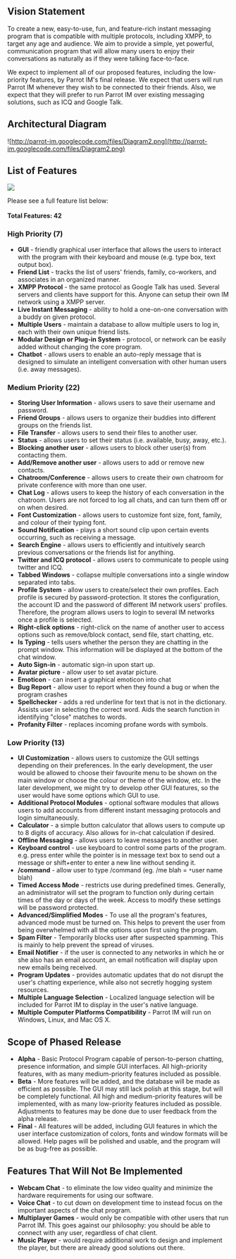 ## Vision Statement ##
To create a new, easy-to-use, fun, and feature-rich instant messaging program that is compatible with multiple protocols, including XMPP, to target any age and audience. We aim to provide a simple, yet powerful, communication program that will allow many users to enjoy their conversations as naturally as if they were talking face-to-face.

We expect to implement all of our proposed features, including the low-priority features, by Parrot IM's final release. We expect that users will run Parrot IM whenever they wish to be connected to their friends. Also, we expect that they will prefer to run Parrot IM over existing messaging solutions, such as ICQ and Google Talk.

## Architectural Diagram ##
![http://parrot-im.googlecode.com/files/Diagram2.png](http://parrot-im.googlecode.com/files/Diagram2.png)<br>

<h2>List of Features</h2>
<img src='http://parrot-im.googlecode.com/files/Diagram.png' />

Please see a full feature list below:<br>
<br>
<b>Total Features: 42</b><br>

<h3>High Priority (7)</h3>
<ul><li><b>GUI</b> - friendly graphical user interface that allows the users to interact with the program with their keyboard and mouse (e.g. type box, text output box).<br>
</li><li><b>Friend List</b> - tracks the list of users' friends, family, co-workers, and associates in an organized manner.<br>
</li><li><b>XMPP Protocol</b> - the same protocol as Google Talk has used. Several servers and clients have support for this. Anyone can setup their own IM network using a XMPP server.<br>
</li><li><b>Live Instant Messaging</b> - ability to hold a one-on-one conversation with a buddy on given protocol.<br>
</li><li><b>Multiple Users</b> - maintain a database to allow multiple users to log in, each with their own unique friend lists.<br>
</li><li><b>Modular Design or Plug-in System</b> - protocol, or network can be easily added without changing the core program.<br>
</li><li><b>Chatbot</b> - allows users to enable an auto-reply message that is designed to simulate an intelligent conversation with other human users (i.e. away messages).</li></ul>

<h3>Medium Priority (22)</h3>
<ul><li><b>Storing User Information</b> - allows users to save their username and password.<br>
</li><li><b>Friend Groups</b> - allows users to organize their buddies into different groups on the friends list.<br>
</li><li><b>File Transfer</b> - allows users to send their files to another user.<br>
</li><li><b>Status</b> - allows users to set their status (i.e. available, busy, away, etc.).<br>
</li><li><b>Blocking another user</b> - allows users to block other user(s) from contacting them.<br>
</li><li><b>Add/Remove another user</b> - allows users to add or remove new contacts.<br>
</li><li><b>Chatroom/Conference</b> - allows users to create their own chatroom for private conference with more than one user.<br>
</li><li><b>Chat Log</b> - allows users to keep the history of each conversation in the chatroom. Users are not forced to log all chats, and can turn them off or on when desired.<br>
</li><li><b>Font Customization</b> - allows users to customize font size, font, family, and colour of their typing font.<br>
</li><li><b>Sound Notification</b> - plays a short sound clip upon certain events occurring, such as receiving a message.<br>
</li><li><b>Search Engine</b> - allows users to efficiently and intuitively search previous conversations or the friends list for anything.<br>
</li><li><b>Twitter and ICQ protocol</b> - allows users to communicate to people using twitter and ICQ.<br>
</li><li><b>Tabbed Windows</b> - collapse multiple conversations into a single window separated into tabs.<br>
</li><li><b>Profile System</b> - allow users to create/select their own profiles. Each profile is secured by password-protection. It stores the configuration, the account ID and the password of different IM network users' profiles. Therefore, the program allows users to login to several IM networks once a profile is selected.<br>
</li><li><b>Right-click options</b> - right-click on the name of another user to access options such as remove/block contact, send file, start chatting, etc.<br>
</li><li><b>Is Typing</b> - tells users whether the person they are chatting in the prompt window. This information will be displayed at the bottom of the chat window.<br>
</li><li><b>Auto Sign-in</b> - automatic sign-in upon start up.<br>
</li><li><b>Avatar picture</b> - allow user to set avatar picture.<br>
</li><li><b>Emoticon</b> - can insert a graphical emoticon into chat<br>
</li><li><b>Bug Report</b> - allow user to report when they found a bug or when the program crashes<br>
</li><li><b>Spellchecker</b> - adds a red underline for text that is not in the dictionary. Assists user in selecting the correct word. Aids the search function in identifying "close" matches to words.<br>
</li><li><b>Profanity Filter</b> - replaces incoming profane words with symbols.</li></ul>

<h3>Low Priority (13)</h3>
<ul><li><b>UI Customization</b> - allows users to customize the GUI settings depending on their preferences. In the early development, the user would be allowed to choose their favourite menu to be shown on the main window or choose the colour or theme of the window, etc. In the later development, we might try to develop other GUI features, so the user would have some options which GUI to use.<br>
</li><li><b>Additional Protocol Modules</b> - optional software modules that allows users to add accounts from different instant messaging protocols and login simultaneously.<br>
</li><li><b>Calculator</b> - a simple button calculator that allows users to compute up to 8 digits of accuracy. Also allows for in-chat calculation if desired.<br>
</li><li><b>Offline Messaging</b> - allows users to leave messages to another user.<br>
</li><li><b>Keyboard control</b> - use keyboard to control some parts of the program. e.g. press enter while the pointer is in message text box to send out a message or shift+enter to enter a new line without sending it.<br>
</li><li><b>/command</b> - allow user to type /command (eg. /me blah = <code>*</code>user name blah)<br>
</li><li><b>Timed Access Mode</b> - restricts use during predefined times. Generally, an administrator will set the program to function only during certain times of the day or days of the week. Access to modify these settings will be password protected.<br>
</li><li><b>Advanced/Simplified Modes</b> - To use all the program's features, advanced mode must be turned on. This helps to prevent the user from being overwhelmed with all the options upon first using the program.<br>
</li><li><b>Spam Filter</b> - Temporarily blocks user after suspected spamming. This is mainly to help prevent the spread of viruses.<br>
</li><li><b>Email Notifier</b> - if the user is connected to any networks in which he or she also has an email account, an email notification will display upon new emails being received.<br>
</li><li><b>Program Updates</b> - provides automatic updates that do not disrupt the user's chatting experience, while also not secretly hogging system resources.<br>
</li><li><b>Multiple Language Selection</b> - Localized language selection will be included for Parrot IM to display in the user's native language.<br>
</li><li><b>Multiple Computer Platforms Compatibility</b> - Parrot IM will run on Windows, Linux, and Mac OS X.</li></ul>

<h2>Scope of Phased Release</h2>
<ul><li><b>Alpha</b> - Basic Protocol Program capable of person-to-person chatting, presence information, and simple GUI interfaces. All high-priority features, with as many medium-priority features included as possible.<br>
</li><li><b>Beta</b> - More features will be added, and the database will be made as efficient as possible. The GUI may still lack polish at this stage, but will be completely functional. All high and medium-priority features will be implemented, with as many low-priority features included as possible. Adjustments to features may be done due to user feedback from the alpha release.<br>
</li><li><b>Final</b> - All features will be added, including GUI features in which the user interface customization of colors, fonts and window formats will be allowed. Help pages will be polished and usable, and the program will be as bug-free as possible.</li></ul>


<h2>Features That Will Not Be Implemented</h2>

<ul><li><b>Webcam Chat</b> - to eliminate the low video quality and minimize the hardware requirements for using our software.<br>
</li><li><b>Voice Chat</b> - to cut down on development time to instead focus on the important aspects of the chat program.<br>
</li><li><b>Multiplayer Games</b> - would only be compatible with other users that run Parrot IM. This goes against our philosophy: you should be able to connect with any user, regardless of chat client.<br>
</li><li><b>Music Player</b> - would require additional work to design and implement the player, but there are already good solutions out there.